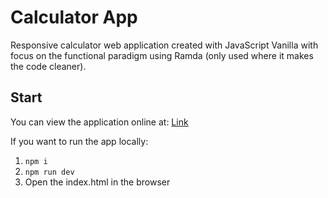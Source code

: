 # Calculator App

Responsive calculator web application created with JavaScript Vanilla with focus on the functional paradigm using Ramda (only used where it makes the code cleaner).

## Start

You can view the application online at: [Link](https://calculator-app-eta.vercel.app/)

If you want to run the app locally:

1. `npm i`
2. `npm run dev`
3. Open the index.html in the browser
